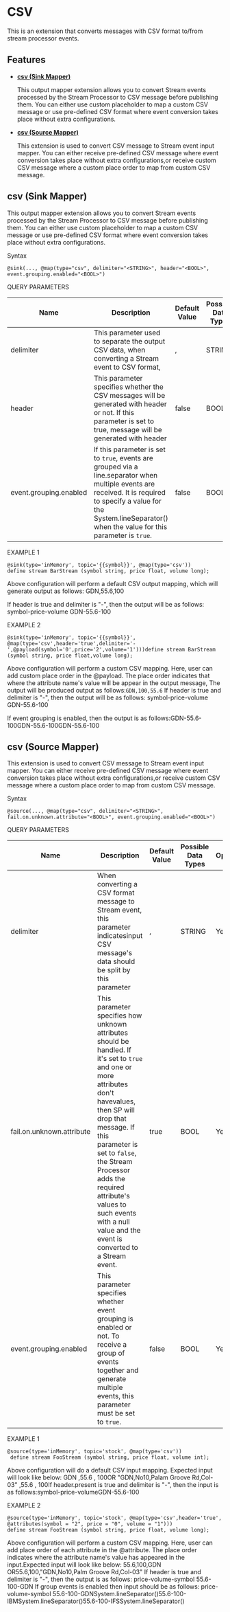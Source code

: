# CSV

This is an extension that converts messages with CSV format to/from stream processor events.

## Features

* **[csv (Sink Mapper)](#csv-sink-mapper)**

    This output mapper extension allows you to convert Stream events
    processed by the Stream Processor to CSV message before publishing them. You
    can either use custom placeholder to map a custom CSV message or use
    pre-defined CSV format where event conversion takes place without
    extra configurations.

* **[csv (Source Mapper)](#csv-source-mapper)**

    This extension is used to convert CSV message to Stream event input
    mapper. You can either receive pre-defined CSV message where event
    conversion takes place without extra configurations,or receive
    custom CSV message where a custom place order to map from custom CSV
    message.

## csv (Sink Mapper)

This output mapper extension allows you to convert Stream events
processed by the Stream Processor to CSV message before publishing them. You can
either use custom placeholder to map a custom CSV message or use
pre-defined CSV format where event conversion takes place without extra
configurations.

Syntax

    @sink(..., @map(type="csv", delimiter="<STRING>", header="<BOOL>", event.grouping.enabled="<BOOL>")

QUERY PARAMETERS

| Name                   | Description                                                                                                                                                                                                                  | Default Value | Possible Data Types | Optional | Dynamic |
|------------------------|------------------------------------------------------------------------------------------------------------------------------------------------------------------------------------------------------------------------------|---------------|---------------------|----------|---------|
| delimiter              | This parameter used to separate the output CSV data, when converting a Stream event to CSV format,                                                                                                                           | ,             | STRING              | Yes      | No      |
| header                 | This parameter specifies whether the CSV messages will be generated with header or not. If this parameter is set to true, message will be generated with header                                                              | false         | BOOL                | Yes      | No      |
| event.grouping.enabled | If this parameter is set to `true`, events are grouped via a line.separator when multiple events are received. It is required to specify a value for the System.lineSeparator() when the value for this parameter is `true`. | false         | BOOL                | Yes      | No      |

EXAMPLE 1

    @sink(type='inMemory', topic='{{symbol}}', @map(type='csv'))
    define stream BarStream (symbol string, price float, volume long);

Above configuration will perform a default CSV output mapping, which
will generate output as follows:
GDN,55.6,100 <OS supported lineseparator />

If header is true and delimiter is "-", then the output
will be as follows:
symbol-price-volume<OS supported line separator /> GDN-55.6-100 <OS supported line separator />

EXAMPLE 2

    @sink(type='inMemory', topic='{{symbol}}', @map(type='csv',header='true',delimiter='-',@payload(symbol='0',price='2',volume='1')))define stream BarStream (symbol string, price float,volume long);

Above configuration will perform a custom CSV mapping. Here, user can
add custom place order in the @payload. The place order indicates that
where the attribute name's value will be appear in the output message,
The output will be produced output as follows:`GDN,100,55.6`
If header is true and delimiter is "-", then the output will be as
follows:
symbol-price-volume GDN-55.6-100<OS supported line separator />

If event grouping is enabled, then the output is as
follows:GDN-55.6-100<OS supported line separator />GDN-55.6-100<OS supported line separator />GDN-55.6-100<OS supported line separator />

## csv (Source Mapper)

This extension is used to convert CSV message to Stream event input
mapper. You can either receive pre-defined CSV message where event
conversion takes place without extra configurations,or receive custom
CSV message where a custom place order to map from custom CSV message.

Syntax

    @source(..., @map(type="csv", delimiter="<STRING>", fail.on.unknown.attribute="<BOOL>", event.grouping.enabled="<BOOL>")

QUERY PARAMETERS

| Name                      | Description                                                                                                                                                                                                                                                                                                                                            | Default Value | Possible Data Types | Optional | Dynamic |
|---------------------------|--------------------------------------------------------------------------------------------------------------------------------------------------------------------------------------------------------------------------------------------------------------------------------------------------------------------------------------------------------|---------------|---------------------|----------|---------|
| delimiter                 | When converting a CSV format message to Stream event, this parameter indicatesinput CSV message\'s data should be split by this parameter                                                                                                                                                                                                              | ,             | STRING              | Yes      | No      |
| fail.on.unknown.attribute | This parameter specifies how unknown attributes should be handled. If it's set to `true` and one or more attributes don't havevalues, then SP will drop that message. If this parameter is set to `false`, the Stream Processor adds the required attribute's values to such events with a null value and the event is converted to a Stream event. | true          | BOOL                | Yes      | No      |
| event.grouping.enabled    | This parameter specifies whether event grouping is enabled or not. To receive a group of events together and generate multiple events, this parameter must be set to `true`.                                                                                                                                                                           | false         | BOOL                | Yes      | No      |

EXAMPLE 1

    @source(type='inMemory', topic='stock', @map(type='csv'))
     define stream FooStream (symbol string, price float, volume int);

Above configuration will do a default CSV input mapping. Expected input
will look like below:
GDN ,55.6 , 100OR "GDN,No10,Palam Groove
Rd,Col-03" ,55.6 , 100If header.present is true and delimiter is "-",
then the input is as follows:symbol-price-volumeGDN-55.6-100

EXAMPLE 2

    @source(type='inMemory', topic='stock', @map(type='csv',header='true', @attributes(symbol = "2", price = "0", volume = "1")))
    define stream FooStream (symbol string, price float, volume long);

Above configuration will perform a custom CSV mapping. Here, user can
add place order of each attribute in the @attribute. The place order
indicates where the attribute name's value has appeared in the
input.Expected input will look like below:
55.6,100,GDN
OR55.6,100,"GDN,No10,Palm Groove Rd,Col-03" If header is true and
delimiter is "-", then the output is as follows:
price-volume-symbol
55.6-100-GDN
If group events is enabled then input should be as follows:
price-volume-symbol
55.6-100-GDNSystem.lineSeparator()55.6-100-IBMSystem.lineSeparator()55.6-100-IFSSystem.lineSeparator()
